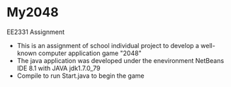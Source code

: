 # My2048
EE2331 Assignment
- This is an assignment of school individual project to develop a well-known computer application game "2048"
- The java application was developed under the enevironment NetBeans IDE 8.1 with JAVA jdk1.7.0_79
- Compile to run Start.java to begin the game
